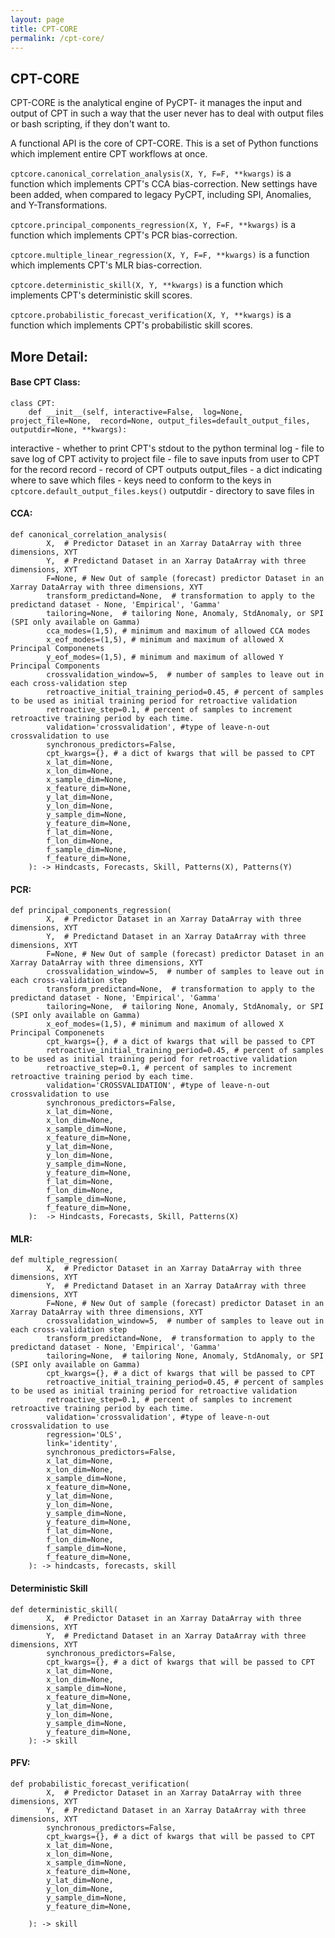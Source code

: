```yaml
---
layout: page
title: CPT-CORE
permalink: /cpt-core/ 
---
```


## CPT-CORE 

CPT-CORE is the analytical engine of PyCPT- it manages the input and output of CPT in such a way that the user never has to deal with output files or bash scripting, if they don't want to.

A functional API is the core of CPT-CORE. This is a set of Python functions which implement entire CPT workflows at once. 

```cptcore.canonical_correlation_analysis(X, Y, F=F, **kwargs)``` is a function which implements CPT's CCA bias-correction. New settings have been added, when compared to legacy PyCPT, including SPI, Anomalies, and Y-Transformations. 

```cptcore.principal_components_regression(X, Y, F=F, **kwargs)``` is a function which implements CPT's PCR bias-correction. 


```cptcore.multiple_linear_regression(X, Y, F=F, **kwargs)``` is a function which implements CPT's MLR bias-correction. 


```cptcore.deterministic_skill(X, Y, **kwargs)``` is a function which implements CPT's deterministic skill scores. 


```cptcore.probabilistic_forecast_verification(X, Y, **kwargs)``` is a function which implements CPT's probabilistic skill scores. 




## More Detail: 

#### Base CPT Class: 
```
class CPT:
    def __init__(self, interactive=False,  log=None, project_file=None,  record=None, output_files=default_output_files, outputdir=None, **kwargs):
```
interactive - whether to print CPT's stdout to the python terminal 
log - file to save log of CPT activity to
project file - file to save inputs from user to CPT for the record 
record - record of CPT outputs 
output_files - a dict indicating where to save which files - keys need to conform to the keys in ```cptcore.default_output_files.keys()``` 
outputdir - directory to save files in


#### CCA: 
```
def canonical_correlation_analysis(
        X,  # Predictor Dataset in an Xarray DataArray with three dimensions, XYT 
        Y,  # Predictand Dataset in an Xarray DataArray with three dimensions, XYT 
        F=None, # New Out of sample (forecast) predictor Dataset in an Xarray DataArray with three dimensions, XYT 
        transform_predictand=None,  # transformation to apply to the predictand dataset - None, 'Empirical', 'Gamma'
        tailoring=None,  # tailoring None, Anomaly, StdAnomaly, or SPI (SPI only available on Gamma)
        cca_modes=(1,5), # minimum and maximum of allowed CCA modes 
        x_eof_modes=(1,5), # minimum and maximum of allowed X Principal Componenets 
        y_eof_modes=(1,5), # minimum and maximum of allowed Y Principal Components 
        crossvalidation_window=5,  # number of samples to leave out in each cross-validation step 
        retroactive_initial_training_period=0.45, # percent of samples to be used as initial training period for retroactive validation
        retroactive_step=0.1, # percent of samples to increment retroactive training period by each time. 
        validation='crossvalidation', #type of leave-n-out crossvalidation to use
        synchronous_predictors=False,
        cpt_kwargs={}, # a dict of kwargs that will be passed to CPT 
        x_lat_dim=None, 
        x_lon_dim=None, 
        x_sample_dim=None, 
        x_feature_dim=None, 
        y_lat_dim=None, 
        y_lon_dim=None, 
        y_sample_dim=None, 
        y_feature_dim=None, 
        f_lat_dim=None, 
        f_lon_dim=None, 
        f_sample_dim=None, 
        f_feature_dim=None, 
    ): -> Hindcasts, Forecasts, Skill, Patterns(X), Patterns(Y) 
```

#### PCR: 
```
def principal_components_regression(
        X,  # Predictor Dataset in an Xarray DataArray with three dimensions, XYT 
        Y,  # Predictand Dataset in an Xarray DataArray with three dimensions, XYT 
        F=None, # New Out of sample (forecast) predictor Dataset in an Xarray DataArray with three dimensions, XYT 
        crossvalidation_window=5,  # number of samples to leave out in each cross-validation step 
        transform_predictand=None,  # transformation to apply to the predictand dataset - None, 'Empirical', 'Gamma'
        tailoring=None,  # tailoring None, Anomaly, StdAnomaly, or SPI (SPI only available on Gamma)
        x_eof_modes=(1,5), # minimum and maximum of allowed X Principal Componenets 
        cpt_kwargs={}, # a dict of kwargs that will be passed to CPT 
        retroactive_initial_training_period=0.45, # percent of samples to be used as initial training period for retroactive validation
        retroactive_step=0.1, # percent of samples to increment retroactive training period by each time. 
        validation='CROSSVALIDATION', #type of leave-n-out crossvalidation to use
        synchronous_predictors=False,
        x_lat_dim=None, 
        x_lon_dim=None, 
        x_sample_dim=None, 
        x_feature_dim=None, 
        y_lat_dim=None, 
        y_lon_dim=None, 
        y_sample_dim=None, 
        y_feature_dim=None, 
        f_lat_dim=None, 
        f_lon_dim=None, 
        f_sample_dim=None, 
        f_feature_dim=None, 
    ):  -> Hindcasts, Forecasts, Skill, Patterns(X) 
```

#### MLR: 
```
def multiple_regression(
        X,  # Predictor Dataset in an Xarray DataArray with three dimensions, XYT 
        Y,  # Predictand Dataset in an Xarray DataArray with three dimensions, XYT 
        F=None, # New Out of sample (forecast) predictor Dataset in an Xarray DataArray with three dimensions, XYT 
        crossvalidation_window=5,  # number of samples to leave out in each cross-validation step 
        transform_predictand=None,  # transformation to apply to the predictand dataset - None, 'Empirical', 'Gamma'
        tailoring=None,  # tailoring None, Anomaly, StdAnomaly, or SPI (SPI only available on Gamma)
        cpt_kwargs={}, # a dict of kwargs that will be passed to CPT 
        retroactive_initial_training_period=0.45, # percent of samples to be used as initial training period for retroactive validation
        retroactive_step=0.1, # percent of samples to increment retroactive training period by each time. 
        validation='crossvalidation', #type of leave-n-out crossvalidation to use
        regression='OLS',
        link='identity',
        synchronous_predictors=False,
        x_lat_dim=None, 
        x_lon_dim=None, 
        x_sample_dim=None, 
        x_feature_dim=None, 
        y_lat_dim=None, 
        y_lon_dim=None, 
        y_sample_dim=None, 
        y_feature_dim=None, 
        f_lat_dim=None, 
        f_lon_dim=None, 
        f_sample_dim=None, 
        f_feature_dim=None, 
    ): -> hindcasts, forecasts, skill
```

#### Deterministic Skill
```
def deterministic_skill(
        X,  # Predictor Dataset in an Xarray DataArray with three dimensions, XYT 
        Y,  # Predictand Dataset in an Xarray DataArray with three dimensions, XYT 
        synchronous_predictors=False,
        cpt_kwargs={}, # a dict of kwargs that will be passed to CPT 
        x_lat_dim=None, 
        x_lon_dim=None, 
        x_sample_dim=None, 
        x_feature_dim=None, 
        y_lat_dim=None, 
        y_lon_dim=None, 
        y_sample_dim=None, 
        y_feature_dim=None, 
    ): -> skill
```

#### PFV:
```
def probabilistic_forecast_verification(
        X,  # Predictor Dataset in an Xarray DataArray with three dimensions, XYT 
        Y,  # Predictand Dataset in an Xarray DataArray with three dimensions, XYT 
        synchronous_predictors=False,
        cpt_kwargs={}, # a dict of kwargs that will be passed to CPT 
        x_lat_dim=None, 
        x_lon_dim=None, 
        x_sample_dim=None, 
        x_feature_dim=None, 
        y_lat_dim=None, 
        y_lon_dim=None, 
        y_sample_dim=None, 
        y_feature_dim=None, 
      
    ): -> skill
```
